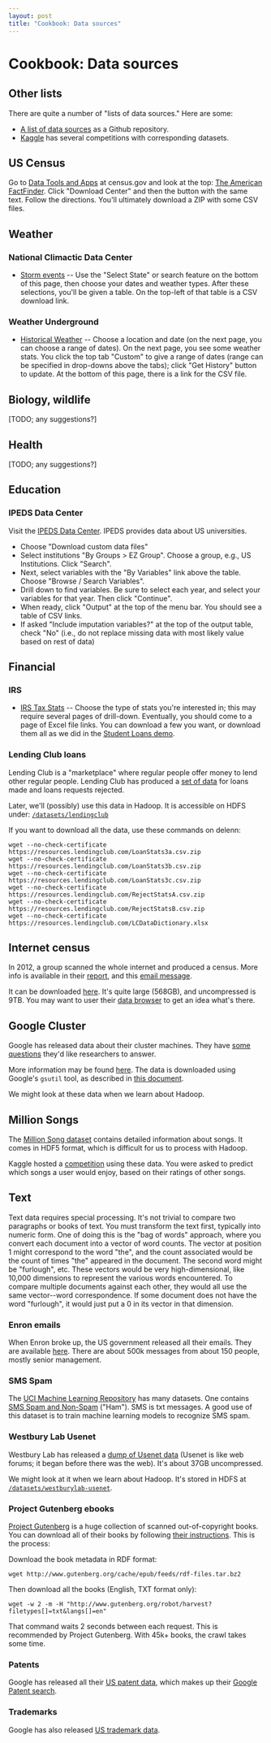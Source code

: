 ```yaml
---
layout: post
title: "Cookbook: Data sources"
---
```


# Cookbook: Data sources

## Other lists

There are quite a number of "lists of data sources." Here are some:

- [A list of data sources](https://github.com/rasbt/pattern_classification/blob/master/resources/dataset_collections.md) as a Github repository.
- [Kaggle](http://www.kaggle.com/competitions) has several competitions with corresponding datasets.

## US Census

Go to [Data Tools and Apps](http://www.census.gov/data/data-tools.html) at census.gov and look at the top: [The American FactFinder](http://factfinder2.census.gov/). Click "Download Center" and then the button with the same text. Follow the directions. You'll ultimately download a ZIP with some CSV files.

## Weather

### National Climactic Data Center

- [Storm events](http://www.ncdc.noaa.gov/stormevents/) -- Use the "Select State" or search feature on the bottom of this page, then choose your dates and weather types. After these selections, you'll be given a table. On the top-left of that table is a CSV download link.

### Weather Underground

- [Historical Weather](http://www.wunderground.com/history/) -- Choose a location and date (on the next page, you can choose a range of dates). On the next page, you see some weather stats. You click the top tab "Custom" to give a range of dates (range can be specified in drop-downs above the tabs); click "Get History" button to update. At the bottom of this page, there is a link for the CSV file.

## Biology, wildlife

[TODO; any suggestions?]

## Health

[TODO; any suggestions?]

## Education

### IPEDS Data Center

Visit the [IPEDS Data Center](http://nces.ed.gov/ipeds/datacenter/Default.aspx). IPEDS provides data about US universities.

- Choose "Download custom data files"
- Select institutions "By Groups > EZ Group". Choose a group, e.g., US Institutions. Click "Search".
- Next, select variables with the "By Variables" link above the table. Choose "Browse / Search Variables".
- Drill down to find variables. Be sure to select each year, and select your variables for that year. Then click "Continue".
- When ready, click "Output" at the top of the menu bar. You should see a table of CSV links.
- If asked "Include imputation variables?" at the top of the output table, check "No" (i.e., do not replace missing data with most likely value based on rest of data)

## Financial

### IRS

- [IRS Tax Stats](http://www.irs.gov/uac/Tax-Stats-2) -- Choose the type of stats you're interested in; this may require several pages of drill-down. Eventually, you should come to a page of Excel file links. You can download a few you want, or download them all as we did in the [Student Loans demo](/notes/demo-student-loans.html).

### Lending Club loans

Lending Club is a "marketplace" where regular people offer money to lend other regular people. Lending Club has produced a [set of data](https://www.lendingclub.com/info/download-data.action) for loans made and loans requests rejected.

Later, we'll (possibly) use this data in Hadoop. It is accessible on HDFS under: [`/datasets/lendingclub`](http://localhost:50070/...)

If you want to download all the data, use these commands on delenn:

```
wget --no-check-certificate https://resources.lendingclub.com/LoanStats3a.csv.zip
wget --no-check-certificate https://resources.lendingclub.com/LoanStats3b.csv.zip
wget --no-check-certificate https://resources.lendingclub.com/LoanStats3c.csv.zip
wget --no-check-certificate https://resources.lendingclub.com/RejectStatsA.csv.zip
wget --no-check-certificate https://resources.lendingclub.com/RejectStatsB.csv.zip
wget --no-check-certificate https://resources.lendingclub.com/LCDataDictionary.xlsx
```

## Internet census

In 2012, a group scanned the whole internet and produced a census. More info is available in their [report](http://internetcensus2012.bitbucket.org/paper.html), and this [email message](http://seclists.org/fulldisclosure/2013/Mar/166).

It can be downloaded [here](http://internetcensus2012.github.io/InternetCensus2012/download.html). It's quite large (568GB), and uncompressed is 9TB. You may want to user their [data browser](http://internetcensus2012.github.io/InternetCensus2012/hilbert.html) to get an idea what's there.

## Google Cluster

Google has released data about their cluster machines. They have [some questions](http://googleresearch.blogspot.ch/2010/01/google-cluster-data.html) they'd like researchers to answer.

More information may be found [here](https://code.google.com/p/googleclusterdata/). The data is downloaded using Google's `gsutil` tool, as described in [this document](https://docs.google.com/file/d/0B5g07T_gRDg9Z0lsSTEtTWtpOW8/edit).

We might look at these data when we learn about Hadoop.

## Million Songs

The [Million Song dataset](http://labrosa.ee.columbia.edu/millionsong/) contains detailed information about songs. It comes in HDF5 format, which is difficult for us to process with Hadoop.

Kaggle hosted a [competition](http://www.kaggle.com/c/msdchallenge) using these data. You were asked to predict which songs a user would enjoy, based on their ratings of other songs.

## Text

Text data requires special processing. It's not trivial to compare two paragraphs or books of text. You must transform the text first, typically into numeric form. One of doing this is the "bag of words" approach, where you convert each document into a vector of word counts. The vector at position 1 might correspond to the word "the", and the count associated would be the count of times "the" appeared in the document. The second word might be "furlough", etc. These vectors would be very high-dimensional, like 10,000 dimensions to represent the various words encountered. To compare multiple documents against each other, they would all use the same vector--word correspondence. If some document does not have the word "furlough", it would just put a 0 in its vector in that dimension.

### Enron emails

When Enron broke up, the US government released all their emails. They are available [here](https://www.cs.cmu.edu/~./enron/). There are about 500k messages from about 150 people, mostly senior management.

### SMS Spam

The [UCI Machine Learning Repository](https://archive.ics.uci.edu/ml/index.html) has many datasets. One contains [SMS Spam and Non-Spam](https://archive.ics.uci.edu/ml/datasets/SMS+Spam+Collection) ("Ham"). SMS is txt messages. A good use of this dataset is to train machine learning models to recognize SMS spam.

### Westbury Lab Usenet

Westbury Lab has released a [dump of Usenet data](http://www.psych.ualberta.ca/~westburylab/downloads/usenetcorpus.download.html) (Usenet is like web forums; it began before there was the web). It's about 37GB uncompressed.

We might look at it when we learn about Hadoop. It's stored in HDFS at [`/datasets/westburylab-usenet`](http://localhost:50070/explorer.html#/datasets/westburylab-usenet).

### Project Gutenberg ebooks

[Project Gutenberg](http://www.gutenberg.org) is a huge collection of scanned out-of-copyright books. You can download all of their books by following [their instructions](http://www.gutenberg.org/wiki/Gutenberg:Information_About_Robot_Access_to_our_Pages). This is the process:

Download the book metadata in RDF format:

```
wget http://www.gutenberg.org/cache/epub/feeds/rdf-files.tar.bz2
```

Then download all the books (English, TXT format only):

```
wget -w 2 -m -H "http://www.gutenberg.org/robot/harvest?filetypes[]=txt&langs[]=en"
```

That command waits 2 seconds between each request. This is recommended by Project Gutenberg. With 45k+ books, the crawl takes some time.

### Patents

Google has released all their [US patent data](http://www.google.com/googlebooks/uspto-patents.html), which makes up their [Google Patent search](https://www.google.com/?tbm=pts&gws_rd=ssl).

### Trademarks

Google has also released [US trademark data](http://www.google.com/googlebooks/uspto-trademarks.html).

